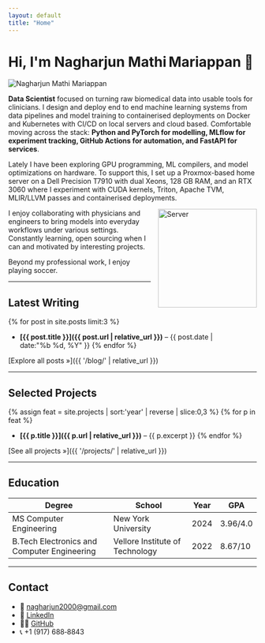 ```yaml
---
layout: default
title: "Home"
---
```


# Hi, I'm **Nagharjun Mathi Mariappan** 👋

<img src="{{ 'assets/img/projects/passport-new.jpg' | relative_url }}"
     alt="Nagharjun Mathi Mariappan"
     class="headshot">

**Data Scientist** focused on turning raw biomedical data into usable tools for clinicians. I design and deploy end to end machine learning systems from data pipelines and model training to containerised deployments on Docker and Kubernetes with CI/CD on local servers and cloud based. Comfortable moving across the stack: **Python and PyTorch for modelling, MLflow for experiment tracking, GitHub Actions for automation, and FastAPI for services**.

Lately I have been exploring GPU programming, ML compilers, and model optimizations on hardware. To support this, I set up a Proxmox-based home server on a Dell Precision T7910 with dual Xeons, 128 GB RAM, and an RTX 3060 where I experiment with CUDA kernels, Triton, Apache TVM, MLIR/LLVM passes and containerised deployments.

<img src="{{ 'assets/img/projects/set.JPG' | relative_url }}"
     alt="Server"
     width="200"
     style="float:right; margin-left:15px; max-width:200px; height:auto;">

I enjoy collaborating with physicians and engineers to bring models into everyday workflows under various settings. Constantly learning, open sourcing when I can and motivated by interesting projects.

Beyond my professional work, I enjoy playing soccer.

---

## Latest Writing
{% for post in site.posts limit:3 %}
* **[{{ post.title }}]({{ post.url | relative_url }})** – {{ post.date | date:"%b %d, %Y" }}
{% endfor %}

[Explore all posts »]({{ '/blog/' | relative_url }})

---

## Selected Projects
{% assign feat = site.projects | sort:'year' | reverse | slice:0,3 %}
{% for p in feat %}
* **[{{ p.title }}]({{ p.url | relative_url }})** – {{ p.excerpt }}
{% endfor %}

[See all projects »]({{ '/projects/' | relative_url }})

---

## Education

| Degree                    | School              | Year | GPA     |
|---------------------------|---------------------|------|---------|
| MS Computer Engineering | New York University | 2024 | 3.96/4.0 |
| B.Tech Electronics and Computer Engineering | Vellore Institute of Technology | 2022 | 8.67/10 |



---

## Contact
- 📧 [nagharjun2000@gmail.com](mailto:nagharjun2000@gmail.com)
- 👔 [LinkedIn](https://www.linkedin.com/in/nagharjun-mathi-mariappan-b61499169/)
- 🧑‍💻 [GitHub](https://github.com/Nagharjun17)
- 📞 +1 (917) 688‑8843
